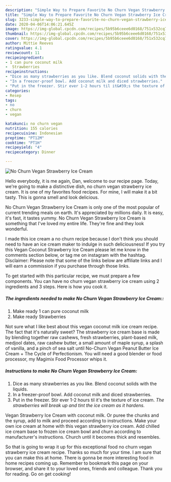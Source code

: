 ```yaml
---
description: "Simple Way to Prepare Favorite No Churn Vegan Strawberry Ice Cream"
title: "Simple Way to Prepare Favorite No Churn Vegan Strawberry Ice Cream"
slug: 3233-simple-way-to-prepare-favorite-no-churn-vegan-strawberry-ice-cream
date: 2020-04-06T14:06:21.645Z
image: https://img-global.cpcdn.com/recipes/5b95b6ceee6d0168/751x532cq70/no-churn-vegan-strawberry-ice-cream-recipe-main-photo.jpg
thumbnail: https://img-global.cpcdn.com/recipes/5b95b6ceee6d0168/751x532cq70/no-churn-vegan-strawberry-ice-cream-recipe-main-photo.jpg
cover: https://img-global.cpcdn.com/recipes/5b95b6ceee6d0168/751x532cq70/no-churn-vegan-strawberry-ice-cream-recipe-main-photo.jpg
author: Mittie Reeves
ratingvalue: 4.1
reviewcount: 11
recipeingredient:
- 1 can pure coconut milk
-  Strawberries
recipeinstructions:
- "Dice as many strawberries as you like. Blend coconut solids with the liquids."
- "In a freezer-proof bowl. Add coconut milk and diced strawberries."
- "Put in the freezer. Stir ever 1-2 hours til it&#39;s the texture of ice cream. *The strawberries will break up and tint the ice cream as it hardens.*"
categories:
- Resep
tags:
- no
- churn
- vegan

katakunci: no churn vegan
nutrition: 155 calories
recipecuisine: Indonesian
preptime: "PT12M"
cooktime: "PT1H"
recipeyield: "4"
recipecategory: Dinner

---
```



![No Churn Vegan Strawberry Ice Cream](https://img-global.cpcdn.com/recipes/5b95b6ceee6d0168/751x532cq70/no-churn-vegan-strawberry-ice-cream-recipe-main-photo.jpg)

Hello everybody, it is me again, Dan, welcome to our recipe page. Today, we're going to make a distinctive dish, no churn vegan strawberry ice cream. It is one of my favorites food recipes. For mine, I will make it a bit tasty. This is gonna smell and look delicious.

No Churn Vegan Strawberry Ice Cream is only one of the most popular of current trending meals on earth. It's appreciated by millions daily. It is easy, it's fast, it tastes yummy. No Churn Vegan Strawberry Ice Cream is something that I've loved my entire life. They're fine and they look wonderful.

I made this ice cream a no churn recipe because I don&#39;t think you should need to have an ice cream maker to indulge in such deliciousness! If you try this Vegan Coconut Strawberry Ice Cream please let me know in the comments section below, or tag me on instagram with the hashtag. Disclaimer: Please note that some of the links below are affiliate links and I will earn a commission if you purchase through those links.


To get started with this particular recipe, we must prepare a few components. You can have no churn vegan strawberry ice cream using 2 ingredients and 3 steps. Here is how you cook it.

##### The ingredients needed to make No Churn Vegan Strawberry Ice Cream::

1. Make ready 1 can pure coconut milk
1. Make ready  Strawberries


Not sure what I like best about this vegan coconut milk ice cream recipe. The fact that it&#39;s naturally sweet? The strawberry ice cream base is made by blending together raw cashews, fresh strawberries, plant-based milk, medjool dates, raw cashew butter, a small amount of maple syrup, a splash of vanilla, and a pinch of sea salt until No-Churn Vegan Peanut Butter Ice Cream + The Cycle of Perfectionism. You will need a good blender or food processor, my Magimix Food Processor whips it. 

##### Instructions to make No Churn Vegan Strawberry Ice Cream:

1. Dice as many strawberries as you like. Blend coconut solids with the liquids.
1. In a freezer-proof bowl. Add coconut milk and diced strawberries.
1. Put in the freezer. Stir ever 1-2 hours til it&#39;s the texture of ice cream. *The strawberries will break up and tint the ice cream as it hardens.*


Vegan Strawberry Ice Cream with coconut milk. Or puree the chunks and the syrup, add to milk and proceed according to instructions. Make your own ice cream at home with this vegan strawberry ice cream. Add chilled ice cream base to frozen ice cream bowl and churn according to manufacturer&#39;s instructions. Church until it becomes thick and resembles. 

So that is going to wrap it up for this exceptional food no churn vegan strawberry ice cream recipe. Thanks so much for your time. I am sure that you can make this at home. There is gonna be more interesting food in home recipes coming up. Remember to bookmark this page on your browser, and share it to your loved ones, friends and colleague. Thank you for reading. Go on get cooking!
